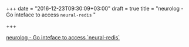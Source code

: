 +++
date = "2016-12-23T09:30:09+03:00"
draft = true
title = "neurolog - Go inteface to access `neural-redis` "

+++

<p><a href="https://t.co/bMVUaMSkM9">neurolog - Go inteface to access `neural-redis` </a></p>
